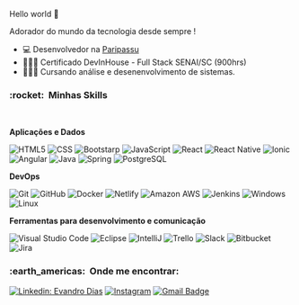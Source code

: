 Hello world 👋

Adorador do mundo da tecnologia desde sempre !

- 💻 Desenvolvedor na <a href="https://www.paripassu.com.br/">Paripassu</a> <br>
- 👨🏼‍🎓 Certificado DevInHouse - Full Stack SENAI/SC (900hrs)
- 👨🏼‍🎓 Cursando análise e desenenvolvimento de sistemas.<br>


<h3> :rocket: &nbsp;Minhas Skills </h3><br>

**Aplicações e Dados**

  ![HTML5](https://img.shields.io/badge/HTML5-E34F26?style=for-the-badge&logo=html5&logoColor=white)
  ![CSS](https://img.shields.io/badge/CSS3-1572B6?style=for-the-badge&logo=css3&logoColor=white)
  ![Bootstarp](https://img.shields.io/badge/Bootstrap-563D7C?style=for-the-badge&logo=bootstrap&logoColor=white)
  ![JavaScript](https://img.shields.io/badge/JavaScript-F7DF1E?style=for-the-badge&logo=javascript&logoColor=black)
  ![React](https://img.shields.io/badge/React-20232A?style=for-the-badge&logo=react&logoColor=61DAFB)
  ![React Native](https://img.shields.io/badge/React_Native-20232A?style=for-the-badge&logo=react&logoColor=61DAFB)
  ![Ionic](https://img.shields.io/badge/Ionic-3880FF?style=for-the-badge&logo=ionic&logoColor=white)
  ![Angular](https://img.shields.io/badge/AngularJS-E23237?style=for-the-badge&logo=angularjs&logoColor=white)
  ![Java](https://img.shields.io/badge/Java-ED8B00?style=for-the-badge&logo=java&logoColor=white)
  ![Spring](https://img.shields.io/badge/Spring-6DB33F?style=for-the-badge&logo=spring&logoColor=white)
  ![PostgreSQL](https://img.shields.io/badge/PostgreSQL-316192?style=for-the-badge&logo=postgresql&logoColor=white)
  
  


**DevOps**

  ![Git](https://img.shields.io/badge/Git-E34F26?style=for-the-badge&logo=git&logoColor=white)
  ![GitHub](https://img.shields.io/badge/GitHub-100000?style=for-the-badge&logo=github&logoColor=white)
  ![Docker](https://img.shields.io/badge/Docker-2496ED?style=for-the-badge&logo=docker&logoColor=white)
  ![Netlify](https://img.shields.io/badge/Netlify-00C7B7?style=for-the-badge&logo=netlify&logoColor=white)
  ![Amazon AWS](https://img.shields.io/badge/Amazon_AWS-232F3E?style=for-the-badge&logo=amazon-aws&logoColor=white)
  ![Jenkins](https://img.shields.io/badge/Jenkins-D33833?style=for-the-badge&logo=jenkins&logoColor=white)
  ![Windows](https://img.shields.io/badge/Windows-0078D6?style=for-the-badge&logo=windows&logoColor=white)
  ![Linux](https://img.shields.io/badge/Linux-FCC624?style=for-the-badge&logo=linux&logoColor=black)


**Ferramentas para desenvolvimento e comunicação**

  ![Visual Studio Code](https://img.shields.io/badge/Visual_Studio_Code-0078D4?style=for-the-badge&logo=visual%20studio%20code&logoColor=white)
  ![Eclipse](https://img.shields.io/badge/Eclipse-2C2255?style=for-the-badge&logo=eclipse&logoColor=white)
  ![IntelliJ](https://img.shields.io/badge/IntelliJIDEA-000000.svg?style=for-the-badge&logo=intellij-idea&logoColor=white)
  ![Trello](https://img.shields.io/badge/Trello-0052CC?style=for-the-badge&logo=trello&logoColor=white)
  ![Slack](https://img.shields.io/badge/Slack-4A154B?style=for-the-badge&logo=slack&logoColor=white)
  ![Bitbucket](https://img.shields.io/badge/Bitbucket-330F63?style=for-the-badge&logo=bitbucket&logoColor=white)
  ![Jira](https://img.shields.io/badge/jira-%230A0FFF.svg?style=for-the-badge&logo=jira&logoColor=white)
  


<h3> :earth_americas: &nbsp;Onde me encontrar: </h3> 

[![Linkedin: Evandro Dias](https://img.shields.io/badge/LinkedIn-0077B5?style=for-the-badge&logo=linkedin&logoColor=white)](https://www.linkedin.com/in/dev-evandrodias/)
[![Instagram](https://img.shields.io/badge/Instagram-E4405F?style=for-the-badge&logo=instagram&logoColor=white)](https://instagram.com/evandrodias11)
[![Gmail Badge](https://img.shields.io/badge/Gmail-D14836?style=for-the-badge&logo=gmail&logoColor=white)](mailto:evandro10dias@gmail.com)


